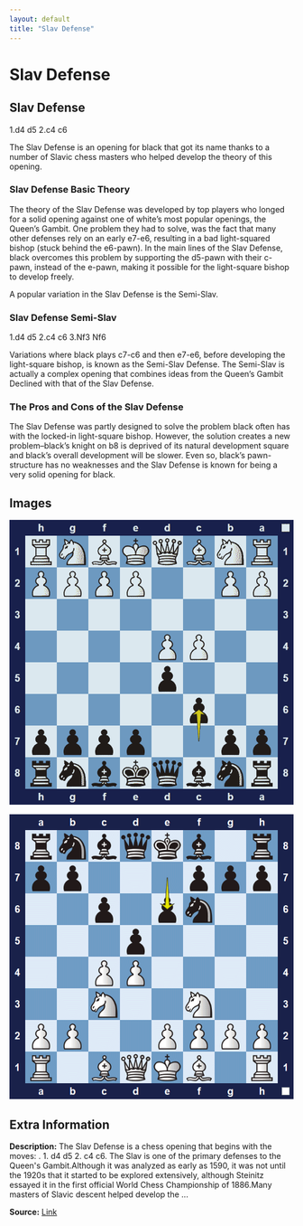 ```yaml
---
layout: default
title: "Slav Defense"
---
```



# Slav Defense



## Slav Defense

1.d4 d5 2.c4 c6

The Slav Defense is an opening for black that got its name thanks to a number of Slavic chess masters who helped develop the theory of this opening.

### Slav Defense Basic Theory

The theory of the Slav Defense was developed by top players who longed for a solid opening against one of white’s most popular openings, the Queen’s Gambit. One problem they had to solve, was the fact that many other defenses rely on an early e7-e6, resulting in a bad light-squared bishop (stuck behind the e6-pawn). In the main lines of the Slav Defense, black overcomes this problem by supporting the d5-pawn with their c-pawn, instead of the e-pawn, making it possible for the light-square bishop to develop freely.

A popular variation in the Slav Defense is the Semi-Slav.

### Slav Defense Semi-Slav

1.d4 d5 2.c4 c6 3.Nf3 Nf6

Variations where black plays c7-c6 and then e7-e6, before developing the light-square bishop, is known as the Semi-Slav Defense. The Semi-Slav is actually a complex opening that combines ideas from the Queen’s Gambit Declined with that of the Slav Defense.

### The Pros and Cons of the Slav Defense

The Slav Defense was partly designed to solve the problem black often has with the locked-in light-square bishop. However, the solution creates a new problem–black’s knight on b8 is deprived of its natural development square and black’s overall development will be slower. Even so, black’s pawn-structure has no weaknesses and the Slav Defense is known for being a very solid opening for black.



## Images

![slav-defense](../images/slav-defense-1.png)

![slav-defense](../images/slav-defense-2.png)



## Extra Information
**Description:** The Slav Defense is a chess opening that begins with the moves: . 1. d4 d5 2. c4 c6. The Slav is one of the primary defenses to the Queen's Gambit.Although it was analyzed as early as 1590, it was not until the 1920s that it started to be explored extensively, although Steinitz essayed it in the first official World Chess Championship of 1886.Many masters of Slavic descent helped develop the ...

**Source:** [Link](https://en.wikipedia.org/wiki/Slav_Defense)

